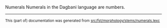 Numerals
Numerals in the Dagbani language are numbers.

* * *

<small>This (part of) documentation was generated from [src/fst/morphology/stems/numerals.lexc](https://github.com/giellalt/lang-dag/blob/main/src/fst/morphology/stems/numerals.lexc)</small>
